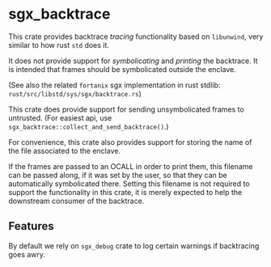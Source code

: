 sgx_backtrace
=============

This crate provides backtrace *tracing* functionality based on `libunwind`, very
similar to how rust `std` does it.

It does not provide support for *symbolicating* and *printing* the backtrace.
It is intended that frames should be symbolicated outside the enclave.

(See also the related `fortanix` sgx implementation in rust stdlib:
`rust/src/libstd/sys/sgx/backtrace.rs`)

This crate does provide support for sending unsymbolicated frames to untrusted.
(For easiest api, use `sgx_backtrace::collect_and_send_backtrace()`.)

For convenience, this crate also provides support for storing the name of the
file associated to the enclave.

If the frames are passed to an OCALL in order to
print them, this filename can be passed along, if it was set by the user, so
that they can be automatically symbolicated there. Setting this filename is not
required to support the functionality in this crate, it is merely expected to
help the downstream consumer of the backtrace.

Features
--------

By default we rely on `sgx_debug` crate to log certain warnings if backtracing
goes awry.
